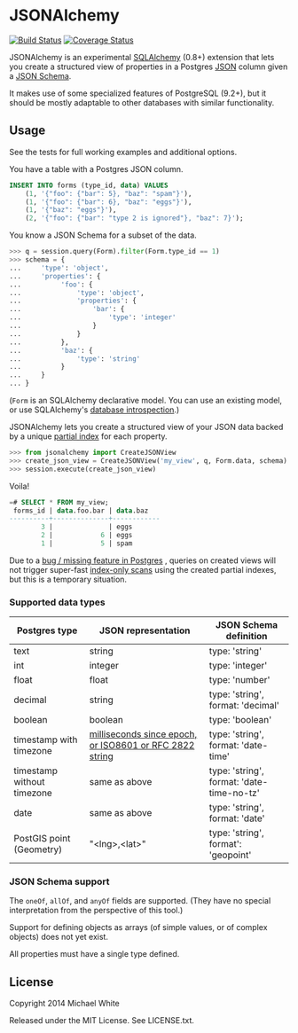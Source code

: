 JSONAlchemy
==

[![Build Status](https://travis-ci.org/mwhite/JSONAlchemy.png?branch=master)](https://travis-ci.org/mwhite/JSONAlchemy)
[![Coverage Status](https://coveralls.io/repos/mwhite/JSONAlchemy/badge.png?branch=master)](https://coveralls.io/r/mwhite/JSONAlchemy?branch=master)

JSONAlchemy is an experimental [SQLAlchemy](http://www.sqlalchemy.org) (0.8+)
extension that lets you create a structured view of properties in a Postgres
[JSON](http://www.postgresql.org/docs/9.3/static/datatype-json.html) column
given a [JSON Schema](http://json-schema.org).

It makes use of some specialized features of PostgreSQL (9.2+), but it should be
mostly adaptable to other databases with similar functionality.

Usage
--

See the tests for full working examples and additional options.

You have a table with a Postgres JSON column.

```sql
INSERT INTO forms (type_id, data) VALUES
    (1, '{"foo": {"bar": 5}, "baz": "spam"}'),
    (1, '{"foo": {"bar": 6}, "baz": "eggs"}'),
    (1, '{"baz": "eggs"}'),
    (2, '{"foo": {"bar": "type 2 is ignored"}, "baz": 7}');
```

You know a JSON Schema for a subset of the data.

```python
>>> q = session.query(Form).filter(Form.type_id == 1)
>>> schema = {
...     'type': 'object',
...     'properties': {
...          'foo': {
...              'type': 'object',
...              'properties': {
...                  'bar': {
...                      'type': 'integer'
...                  }
...              }
...          },
...          'baz': {
...              'type': 'string'
...          }
...     }
... }
```

(`Form` is an SQLAlchemy declarative model.  You can use an existing model, or
use SQLAlchemy's [database
introspection](http://docs.sqlalchemy.org/en/rel_0_9/core/reflection.html).)

JSONAlchemy lets you create a structured view of your JSON data backed by a
unique [partial
index](http://www.postgresql.org/docs/9.3/static/indexes-partial.html) for each
property. 

```python
>>> from jsonalchemy import CreateJSONView
>>> create_json_view = CreateJSONView('my_view', q, Form.data, schema)
>>> session.execute(create_json_view)
```

Voila!

```sql
=# SELECT * FROM my_view;
 forms_id | data.foo.bar | data.baz 
----------+--------------+------------
        3 |              | eggs
        2 |            6 | eggs
        1 |            5 | spam
```

Due to a
[bug / missing feature in Postgres](http://postgresql.1045698.n5.nabble.com/No-Index-Only-Scan-on-Partial-Index-td5773024.html)
, queries on created views will not trigger super-fast [index-only
scans](https://wiki.postgresql.org/wiki/Index-only_scans) using the created
partial indexes, but this is a temporary situation.

### Supported data types

Postgres type | JSON representation | JSON Schema definition
--- | --- | ---
text | string | type: 'string'
int | integer | type: 'integer'
float | float | type: 'number'
decimal | string | type: 'string', format: 'decimal'
boolean | boolean |  type: 'boolean'
timestamp with timezone | [milliseconds since epoch, or ISO8601 or RFC 2822 string][datetime] | type: 'string', format: 'date-time'
timestamp without timezone | same as above | type: 'string', format: 'date-time-no-tz'
date | same as above | type: 'string', format: 'date'
PostGIS point (Geometry) | "\<lng\>,\<lat\>" | type: 'string', format': 'geopoint'

 [datetime]: https://developer.mozilla.org/en-US/docs/Web/JavaScript/Reference/Global_Objects/Date

### JSON Schema support

The `oneOf`, `allOf`, and `anyOf` fields are supported. (They have no
special interpretation from the perspective of this tool.)

Support for defining objects as arrays (of simple values, or of complex objects)
does not yet exist.

All properties must have a single type defined.

License
--

Copyright 2014 Michael White

Released under the MIT License. See LICENSE.txt.
